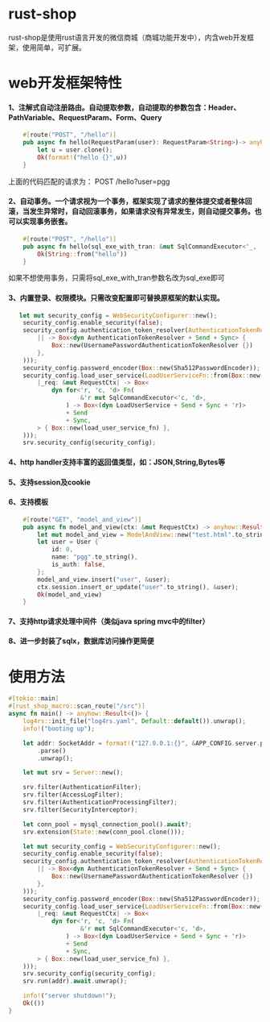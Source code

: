 # rust-shop
rust-shop是使用rust语言开发的微信商城（商城功能开发中），内含web开发框架，使用简单，可扩展。
# web开发框架特性
#### 1、注解式自动注册路由。自动提取参数，自动提取的参数包含：Header、PathVariable、RequestParam、Form、Query
```rust
    #[route("POST", "/hello")]
    pub async fn hello(RequestParam(user): RequestParam<String>)-> anyhow::Result<String>{
        let u = user.clone();
        Ok(format!("hello {}",u))
    }
```
上面的代码匹配的请求为：
POST /hello?user=pgg
#### 2、自动事务。一个请求视为一个事务，框架实现了请求的整体提交或者整体回滚，当发生异常时，自动回滚事务，如果请求没有异常发生，则自动提交事务。也可以实现事务嵌套。
```rust 
    #[route("POST", "/hello")]
    pub async fn hello(sql_exe_with_tran: &mut SqlCommandExecutor<'_, '_>)-> anyhow::Result<String>{
        Ok(String::from("hello"))
    }
``` 
如果不想使用事务，只需将sql_exe_with_tran参数名改为sql_exe即可
#### 3、内置登录、权限模块。只需改变配置即可替换原框架的默认实现。
```rust
   let mut security_config = WebSecurityConfigurer::new();
    security_config.enable_security(false);
    security_config.authentication_token_resolver(AuthenticationTokenResolverFn::from(Box::new(
        || -> Box<dyn AuthenticationTokenResolver + Send + Sync> {
            Box::new(UsernamePasswordAuthenticationTokenResolver {})
        },
    )));
    security_config.password_encoder(Box::new(Sha512PasswordEncoder));
    security_config.load_user_service(LoadUserServiceFn::from(Box::new(
        |_req: &mut RequestCtx| -> Box<
            dyn for<'r, 'c, 'd> Fn(
                    &'r mut SqlCommandExecutor<'c, 'd>,
                ) -> Box<(dyn LoadUserService + Send + Sync + 'r)>
                + Send
                + Sync,
        > { Box::new(load_user_service_fn) },
    )));
    srv.security_config(security_config);
```
#### 4、http handler支持丰富的返回值类型，如：JSON,String,Bytes等
#### 5、支持session及cookie
#### 6、支持模板
```rust
    #[route("GET", "model_and_view")]
    pub async fn model_and_view(ctx: &mut RequestCtx) -> anyhow::Result<ModelAndView> {
        let mut model_and_view = ModelAndView::new("test.html".to_string());
        let user = User {
            id: 0,
            name: "pgg".to_string(),
            is_auth: false,
        };
        model_and_view.insert("user", &user);
        ctx.session.insert_or_update("user".to_string(), &user);
        Ok(model_and_view)
    }
```
#### 7、支持http请求处理中间件（类似java spring mvc中的filter）
#### 8、进一步封装了sqlx，数据库访问操作更简便
# 使用方法
```rust
#[tokio::main]
#[rust_shop_macro::scan_route("/src")]
async fn main() -> anyhow::Result<()> {
    log4rs::init_file("log4rs.yaml", Default::default()).unwrap();
    info!("booting up");

    let addr: SocketAddr = format!("127.0.0.1:{}", &APP_CONFIG.server.port)
        .parse()
        .unwrap();

    let mut srv = Server::new();

    srv.filter(AuthenticationFilter);
    srv.filter(AccessLogFilter);
    srv.filter(AuthenticationProcessingFilter);
    srv.filter(SecurityInterceptor);

    let conn_pool = mysql_connection_pool().await?;
    srv.extension(State::new(conn_pool.clone()));

    let mut security_config = WebSecurityConfigurer::new();
    security_config.enable_security(false);
    security_config.authentication_token_resolver(AuthenticationTokenResolverFn::from(Box::new(
        || -> Box<dyn AuthenticationTokenResolver + Send + Sync> {
            Box::new(UsernamePasswordAuthenticationTokenResolver {})
        },
    )));
    security_config.password_encoder(Box::new(Sha512PasswordEncoder));
    security_config.load_user_service(LoadUserServiceFn::from(Box::new(
        |_req: &mut RequestCtx| -> Box<
            dyn for<'r, 'c, 'd> Fn(
                    &'r mut SqlCommandExecutor<'c, 'd>,
                ) -> Box<(dyn LoadUserService + Send + Sync + 'r)>
                + Send
                + Sync,
        > { Box::new(load_user_service_fn) },
    )));
    srv.security_config(security_config);
    srv.run(addr).await.unwrap();

    info!("server shutdown!");
    Ok(())
}
```